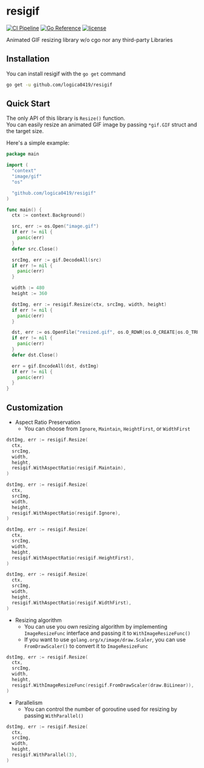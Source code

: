 # resigif

[![CI Pipeline](https://github.com/logica0419/resigif/actions/workflows/ci.yml/badge.svg)](https://github.com/logica0419/resigif/actions/workflows/ci.yml) [![Go Reference](https://pkg.go.dev/badge/github.com/logica0419/resigif.svg)](https://pkg.go.dev/github.com/logica0419/resigif) [![license](https://img.shields.io/badge/license-MIT-blue.svg)](https://github.com/logica0419/resigif/blob/main/LICENSE)

Animated GIF resizing library w/o cgo nor any third-party Libraries

## Installation

You can install resigif with the `go get` command

```sh
go get -u github.com/logica0419/resigif
```

## Quick Start

The only API of this library is `Resize()` function.  
You can easily resize an animated GIF image by passing `*gif.GIF` struct and the target size.

Here's a simple example:

```go
package main

import (
  "context"
  "image/gif"
  "os"

  "github.com/logica0419/resigif"
)

func main() {
  ctx := context.Background()

  src, err := os.Open("image.gif")
  if err != nil {
    panic(err)
  }
  defer src.Close()

  srcImg, err := gif.DecodeAll(src)
  if err != nil {
    panic(err)
  }

  width := 480
  height := 360

  dstImg, err := resigif.Resize(ctx, srcImg, width, height)
  if err != nil {
    panic(err)
  }

  dst, err := os.OpenFile("resized.gif", os.O_RDWR|os.O_CREATE|os.O_TRUNC, 0o644)
  if err != nil {
    panic(err)
  }
  defer dst.Close()

  err = gif.EncodeAll(dst, dstImg)
  if err != nil {
    panic(err)
  }
}

```

## Customization

- Aspect Ratio Preservation
  - You can choose from `Ignore`, `Maintain`, `HeightFirst`, or `WidthFirst`

```go
dstImg, err := resigif.Resize(
  ctx,
  srcImg,
  width,
  height,
  resigif.WithAspectRatio(resigif.Maintain),
)

dstImg, err := resigif.Resize(
  ctx,
  srcImg,
  width,
  height,
  resigif.WithAspectRatio(resigif.Ignore),
)

dstImg, err := resigif.Resize(
  ctx,
  srcImg,
  width,
  height,
  resigif.WithAspectRatio(resigif.HeightFirst),
)

dstImg, err := resigif.Resize(
  ctx,
  srcImg,
  width,
  height,
  resigif.WithAspectRatio(resigif.WidthFirst),
)
```

- Resizing algorithm
  - You can use you own resizing algorithm by implementing `ImageResizeFunc` interface and passing it to `WithImageResizeFunc()`
  - If you want to use `golang.org/x/image/draw.Scaler`, you can use `FromDrawScaler()` to convert it to `ImageResizeFunc`

```go
dstImg, err := resigif.Resize(
  ctx,
  srcImg,
  width,
  height,
  resigif.WithImageResizeFunc(resigif.FromDrawScaler(draw.BiLinear)),
)
```

- Parallelism
  - You can control the number of goroutine used for resizing by passing `WithParallel()`

```go
dstImg, err := resigif.Resize(
  ctx,
  srcImg,
  width,
  height,
  resigif.WithParallel(3),
)
```

